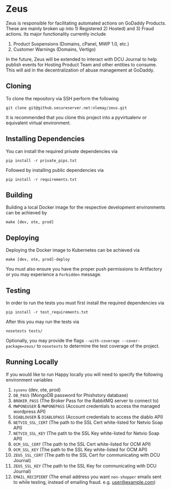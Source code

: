 # Zeus

Zeus is responsible for facilitating automated actions on GoDaddy Products. 
These are mainly broken up into 1) Registered 2) Hosted) and 3) Fraud actions. Its major functionality currently include
 1. Product Suspensions (Domains, cPanel, MWP 1.0, etc.)
 2. Customer Warnings (Domains, Vertigo)
 
In the future, Zeus will be extended to interact with DCU Journal to help publish events for Hosting Product Team and other entities
to consume. This will aid in the decentralization of abuse management at GoDaddy.

## Cloning
To clone the repository via SSH perform the following
```
git clone git@github.secureserver.net:nlemay/zeus.git
```
It is recommended that you clone this project into a pyvirtualenv or equivalent virtual environment.

## Installing Dependencies
You can install the required private dependencies via
```
pip install -r private_pips.txt
```
Followed by installing public dependencies via
```
pip install -r requirements.txt
```

## Building
Building a local Docker image for the respective development environments can be achieved by
```
make [dev, ote, prod]
```

## Deploying
Deploying the Docker image to Kubernetes can be achieved via
```
make [dev, ote, prod]-deploy
```

You must also ensure you have the proper push permissions to Artifactory or you may experience a `Forbidden` message.

## Testing
In order to run the tests you must first install the required dependencies via
```
pip install -r test_requirements.txt
```

After this you may run the tests via
```
nosetests tests/
```

Optionally, you may provide the flags `--with-coverage --cover-package=zeus/` to `nosetests` to determine the test coverage of the project.

## Running Locally
If you would like to run Happy locally you will need to specify the following environment variables
 1. `sysenv` (dev, ote, prod)
 2. `DB_PASS` (MongoDB password for Phishstory database)
 3. `BROKER_PASS` (The Broker Pass for the RabbitMQ server to connect to)
 4. `MWPONEUSER` & `MWPONEPASS` (Account credentials to access the managed wordpress API)
 5. `DIABLOUSER` & `DIABLOPASS` (Account credentials to access the diablo API)
 6. `NETVIO_SSL_CERT` (The path to the SSL Cert white-listed for Netvio Soap API)
 7. `NETVIO_SSL_KEY` (The path to the SSL Key white-listed for Netvio Soap API)
 8. `OCM_SSL_CERT` (The path to the SSL Cert white-listed for OCM API)
 9. `OCM_SSL_KEY` (The path to the SSL Key white-listed for OCM API)
 10. `ZEUS_SSL_CERT` (The path to the SSL Cert for communicating with DCU Journal)
 11. `ZEUS_SSL_KEY` (The path to the SSL Key for communicating with DCU Journal)
 12. `EMAIL_RECIPIENT` (The email address you want `non-shopper` emails sent to while testing, instead of emailing fraud. e.g. user@example.com)